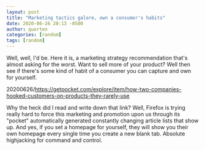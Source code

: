 ```yaml
---
layout: post
title: "Marketing tactics galore, own a consumer's habits"
date: 2020-06-26 20:13 -0500
author: quorten
categories: [random]
tags: [random]
---
```


Well, well, I'd be.  Here it is, a marketing strategy recommendation
that's almost asking for the worst.  Want to sell more of your
product?  Well then see if there's some kind of habit of a consumer
you can capture and own for yourself.

20200626/https://getpocket.com/explore/item/how-two-companies-hooked-customers-on-products-they-rarely-use

Why the heck did I read and write down that link?  Well, Firefox is
trying really hard to force this marketing and promotion upon us
through its "pocket" automatically generated constantly changing
article lists that show up.  And yes, if you set a homepage for
yourself, they will show you their own homepage every single time you
create a new blank tab.  Absolute highjacking for command and control.
